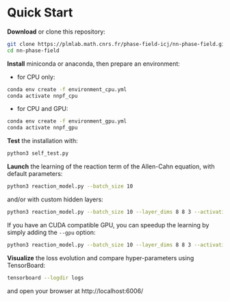 # Quick Start

**Download** or clone this repository:
```bash
git clone https://plmlab.math.cnrs.fr/phase-field-icj/nn-phase-field.git
cd nn-phase-field
```

**Install** miniconda or anaconda, then prepare an environment:
- for CPU only:
```bash
conda env create -f environment_cpu.yml
conda activate nnpf_cpu
```
- for CPU and GPU:
```bash
conda env create -f environment_gpu.yml
conda activate nnpf_gpu
```

**Test** the installation with:
```bash
python3 self_test.py
```

**Launch** the learning of the reaction term of the Allen-Cahn equation, with default parameters:
```bash
python3 reaction_model.py --batch_size 10
```
and/or with custom hidden layers:
```bash
python3 reaction_model.py --batch_size 10 --layer_dims 8 8 3 --activation ReLU
```

If you have an CUDA compatible GPU, you can speedup the learning by simply adding the `--gpu` option:
```bash
python3 reaction_model.py --batch_size 10 --layer_dims 8 8 3 --activation ReLU --gpu 1
```


**Visualize** the loss evolution and compare hyper-parameters using TensorBoard:
```bash
tensorboard --logdir logs
```
and open your browser at http://localhost:6006/

